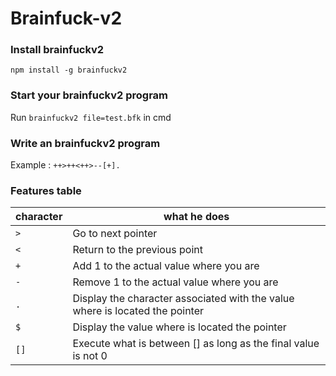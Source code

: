# Brainfuck-v2
### Install brainfuckv2
`npm install -g brainfuckv2`

### Start your brainfuckv2 program
Run `brainfuckv2 file=test.bfk` in cmd

### Write an brainfuckv2 program
Example : `++>++<++>--[+].`

### Features table

character | what he does
----------|-------------
`>` | Go to next pointer
`<` | Return to the previous point
`+` | Add 1 to the actual value where you are
`-` | Remove 1 to the actual value where you are
`.` | Display the character associated with the value where is located the pointer
`$` | Display the value where is located the pointer
`[]` | Execute what is between [] as long as the final value is not 0